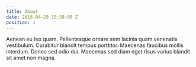 ```yaml
---
title: About
date: 2016-04-29 15:58:00 Z
position: 1
---
```


Aenean eu leo quam. Pellentesque ornare sem lacinia quam venenatis vestibulum. Curabitur blandit tempus porttitor. Maecenas faucibus mollis interdum. Donec sed odio dui. Maecenas sed diam eget risus varius blandit sit amet non magna.